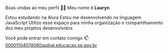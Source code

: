 Boas vindas ao meu perfil 💙💙
Meu nome é **Lauryn**

Estou estudando na Alura
Estou me desenvolvendo na linguagem JavaScript
Utilizo esse espaço para minha organização e compartilhamento dos meu projetos desenvolvidos

Você pode entrar em contato comigo 📫
00001104074060sp@al.educacao.sp.gov.br
